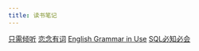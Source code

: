 ```yaml
---
title: 读书笔记
---
```

[只需倾听](/books/just-listen-discover-the-secret-to-getting-through-to-absolutely-anyone.html)
[恋念有词](/books/nianlian.html)
[English Grammar in Use](/books/english-grammar-in-use.html)
[SQL必知必会](/books/sams-teach-yourself-sql-in-10-minutes.html)
